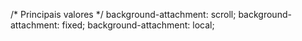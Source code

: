 /* Principais valores */
background-attachment: scroll;
background-attachment: fixed;
background-attachment: local;